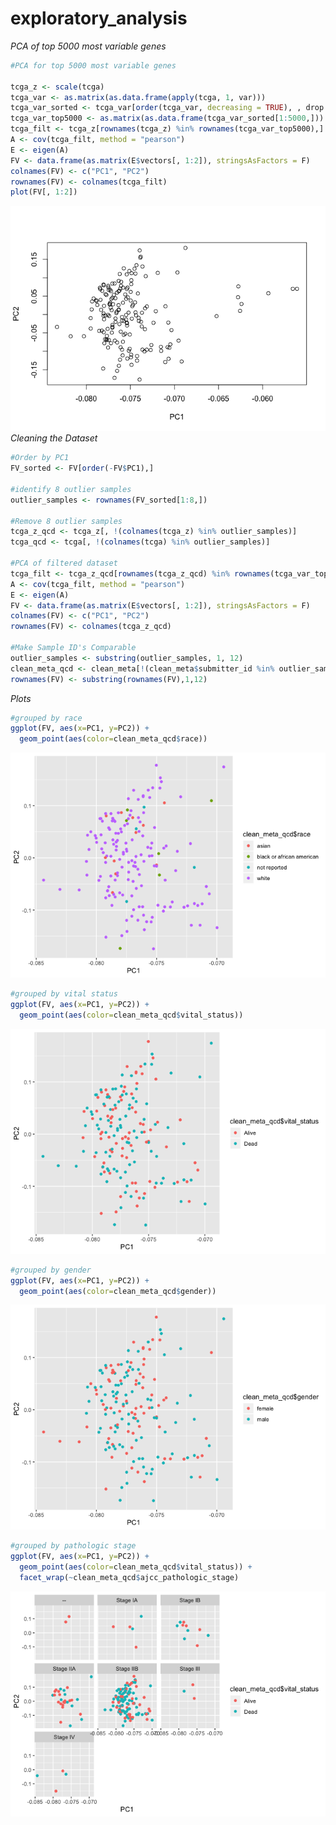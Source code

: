 exploratory\_analysis
================

*PCA of top 5000 most variable genes*

``` r
#PCA for top 5000 most variable genes

tcga_z <- scale(tcga)
tcga_var <- as.matrix(as.data.frame(apply(tcga, 1, var)))
tcga_var_sorted <- tcga_var[order(tcga_var, decreasing = TRUE), , drop = FALSE] 
tcga_var_top5000 <- as.matrix(as.data.frame(tcga_var_sorted[1:5000,]))
tcga_filt <- tcga_z[rownames(tcga_z) %in% rownames(tcga_var_top5000),]
A <- cov(tcga_filt, method = "pearson")
E <- eigen(A)
FV <- data.frame(as.matrix(E$vectors[, 1:2]), stringsAsFactors = F)
colnames(FV) <- c("PC1", "PC2")
rownames(FV) <- colnames(tcga_filt)
plot(FV[, 1:2])
```

![](exploratory_analysis_HA_files/figure-gfm/unnamed-chunk-1-1.png)<!-- -->
*Cleaning the Dataset*

``` r
#Order by PC1
FV_sorted <- FV[order(-FV$PC1),]

#identify 8 outlier samples
outlier_samples <- rownames(FV_sorted[1:8,])

#Remove 8 outlier samples
tcga_z_qcd <- tcga_z[, !(colnames(tcga_z) %in% outlier_samples)]
tcga_qcd <- tcga[, !(colnames(tcga) %in% outlier_samples)]

#PCA of filtered dataset
tcga_filt <- tcga_z_qcd[rownames(tcga_z_qcd) %in% rownames(tcga_var_top5000),]
A <- cov(tcga_filt, method = "pearson")
E <- eigen(A)
FV <- data.frame(as.matrix(E$vectors[, 1:2]), stringsAsFactors = F)
colnames(FV) <- c("PC1", "PC2")
rownames(FV) <- colnames(tcga_z_qcd)

#Make Sample ID's Comparable
outlier_samples <- substring(outlier_samples, 1, 12)
clean_meta_qcd <- clean_meta[!(clean_meta$submitter_id %in% outlier_samples), ]
rownames(FV) <- substring(rownames(FV),1,12)
```

*Plots*

``` r
#grouped by race
ggplot(FV, aes(x=PC1, y=PC2)) + 
  geom_point(aes(color=clean_meta_qcd$race))
```

![](exploratory_analysis_HA_files/figure-gfm/unnamed-chunk-3-1.png)<!-- -->

``` r
#grouped by vital status
ggplot(FV, aes(x=PC1, y=PC2)) + 
  geom_point(aes(color=clean_meta_qcd$vital_status))
```

![](exploratory_analysis_HA_files/figure-gfm/unnamed-chunk-3-2.png)<!-- -->

``` r
#grouped by gender
ggplot(FV, aes(x=PC1, y=PC2)) + 
  geom_point(aes(color=clean_meta_qcd$gender))
```

![](exploratory_analysis_HA_files/figure-gfm/unnamed-chunk-3-3.png)<!-- -->

``` r
#grouped by pathologic stage
ggplot(FV, aes(x=PC1, y=PC2)) + 
  geom_point(aes(color=clean_meta_qcd$vital_status)) +
  facet_wrap(~clean_meta_qcd$ajcc_pathologic_stage)
```

![](exploratory_analysis_HA_files/figure-gfm/unnamed-chunk-3-4.png)<!-- -->

